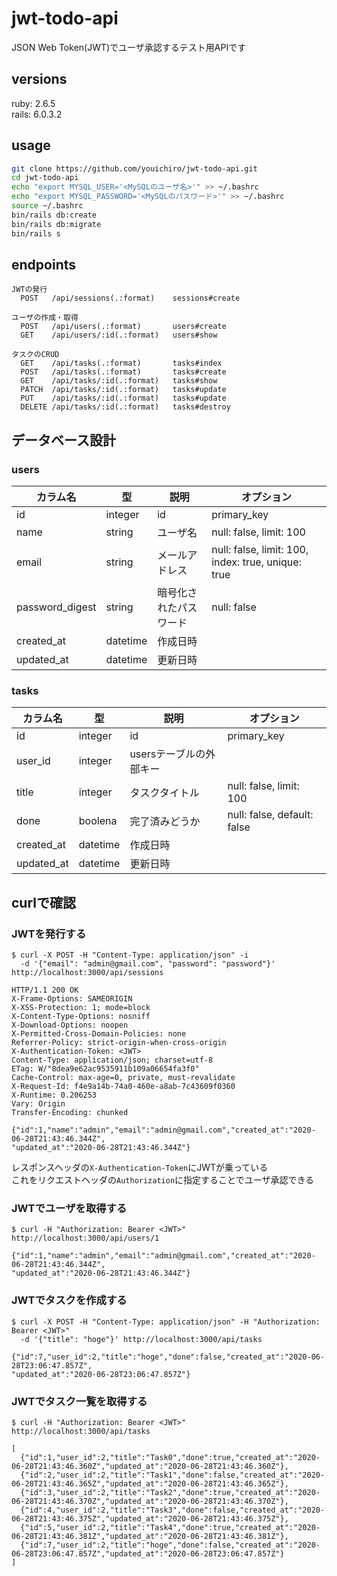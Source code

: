 # jwt-todo-api

JSON Web Token(JWT)でユーザ承認するテスト用APIです

## versions
ruby: 2.6.5<br>
rails: 6.0.3.2

## usage

```bash
git clone https://github.com/youichiro/jwt-todo-api.git
cd jwt-todo-api
echo "export MYSQL_USER='<MySQLのユーザ名>'" >> ~/.bashrc
echo "export MYSQL_PASSWORD='<MySQLのパスワード>'" >> ~/.bashrc
source ~/.bashrc
bin/rails db:create
bin/rails db:migrate
bin/rails s
```

## endpoints

```
JWTの発行
  POST   /api/sessions(.:format)    sessions#create

ユーザの作成・取得
  POST   /api/users(.:format)       users#create
  GET    /api/users/:id(.:format)   users#show

タスクのCRUD
  GET    /api/tasks(.:format)       tasks#index
  POST   /api/tasks(.:format)       tasks#create
  GET    /api/tasks/:id(.:format)   tasks#show
  PATCH  /api/tasks/:id(.:format)   tasks#update
  PUT    /api/tasks/:id(.:format)   tasks#update
  DELETE /api/tasks/:id(.:format)   tasks#destroy
```

## データベース設計

### users

|カラム名|型|説明|オプション|
|---|---|---|---|
|id|integer|id|primary_key|
|name|string|ユーザ名|null: false, limit: 100|
|email|string|メールアドレス|null: false, limit: 100, index: true, unique: true|
|password_digest|string|暗号化されたパスワード|null: false|
|created_at|datetime|作成日時||
|updated_at|datetime|更新日時||

### tasks

|カラム名|型|説明|オプション|
|---|---|---|---|
|id|integer|id|primary_key|
|user_id|integer|usersテーブルの外部キー||
|title|integer|タスクタイトル|null: false, limit: 100|
|done|boolena|完了済みどうか|null: false, default: false|
|created_at|datetime|作成日時||
|updated_at|datetime|更新日時||


## curlで確認

### JWTを発行する

```
$ curl -X POST -H "Content-Type: application/json" -i
  -d '{"email": "admin@gmail.com", "password": "password"}' http://localhost:3000/api/sessions

HTTP/1.1 200 OK
X-Frame-Options: SAMEORIGIN
X-XSS-Protection: 1; mode=block
X-Content-Type-Options: nosniff
X-Download-Options: noopen
X-Permitted-Cross-Domain-Policies: none
Referrer-Policy: strict-origin-when-cross-origin
X-Authentication-Token: <JWT>
Content-Type: application/json; charset=utf-8
ETag: W/"8dea9e62ac9535911b109a06654fa3f0"
Cache-Control: max-age=0, private, must-revalidate
X-Request-Id: f4e9a14b-74a0-460e-a8ab-7c43609f0360
X-Runtime: 0.206253
Vary: Origin
Transfer-Encoding: chunked

{"id":1,"name":"admin","email":"admin@gmail.com","created_at":"2020-06-28T21:43:46.344Z",
"updated_at":"2020-06-28T21:43:46.344Z"}
```

レスポンスヘッダの`X-Authentication-Token`にJWTが乗っている<br>
これをリクエストヘッダの`Authorization`に指定することでユーザ承認できる

### JWTでユーザを取得する

```
$ curl -H "Authorization: Bearer <JWT>" http://localhost:3000/api/users/1

{"id":1,"name":"admin","email":"admin@gmail.com","created_at":"2020-06-28T21:43:46.344Z",
"updated_at":"2020-06-28T21:43:46.344Z"}
```

### JWTでタスクを作成する

```
$ curl -X POST -H "Content-Type: application/json" -H "Authorization: Bearer <JWT>"
  -d '{"title": "hoge"}' http://localhost:3000/api/tasks

{"id":7,"user_id":2,"title":"hoge","done":false,"created_at":"2020-06-28T23:06:47.857Z",
"updated_at":"2020-06-28T23:06:47.857Z"}
```

### JWTでタスク一覧を取得する

```
$ curl -H "Authorization: Bearer <JWT>" http://localhost:3000/api/tasks

[
  {"id":1,"user_id":2,"title":"Task0","done":true,"created_at":"2020-06-28T21:43:46.360Z","updated_at":"2020-06-28T21:43:46.360Z"},
  {"id":2,"user_id":2,"title":"Task1","done":false,"created_at":"2020-06-28T21:43:46.365Z","updated_at":"2020-06-28T21:43:46.365Z"},
  {"id":3,"user_id":2,"title":"Task2","done":true,"created_at":"2020-06-28T21:43:46.370Z","updated_at":"2020-06-28T21:43:46.370Z"},
  {"id":4,"user_id":2,"title":"Task3","done":false,"created_at":"2020-06-28T21:43:46.375Z","updated_at":"2020-06-28T21:43:46.375Z"},
  {"id":5,"user_id":2,"title":"Task4","done":true,"created_at":"2020-06-28T21:43:46.381Z","updated_at":"2020-06-28T21:43:46.381Z"},
  {"id":7,"user_id":2,"title":"hoge","done":false,"created_at":"2020-06-28T23:06:47.857Z","updated_at":"2020-06-28T23:06:47.857Z"}
]
```
